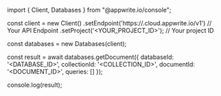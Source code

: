 import { Client, Databases } from "@appwrite.io/console";

const client = new Client()
    .setEndpoint('https://<REGION>.cloud.appwrite.io/v1') // Your API Endpoint
    .setProject('<YOUR_PROJECT_ID>'); // Your project ID

const databases = new Databases(client);

const result = await databases.getDocument({
    databaseId: '<DATABASE_ID>',
    collectionId: '<COLLECTION_ID>',
    documentId: '<DOCUMENT_ID>',
    queries: []
});

console.log(result);
